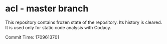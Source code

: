# acl - master branch

This repository contains frozen state of the repository.
Its history is cleared. It is used only for static code
analysis with Codacy.

Commit Time: 1709613701